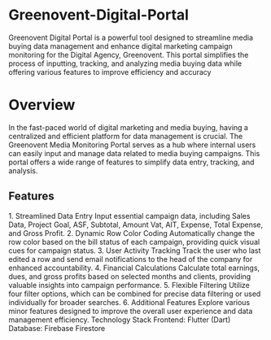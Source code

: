 # Greenovent-Digital-Portal
Greenovent Digital Portal is a powerful tool designed to streamline media buying data management and enhance digital marketing campaign monitoring for the Digital Agency, Greenovent. This portal simplifies the process of inputting, tracking, and analyzing media buying data while offering various features to improve efficiency and accuracy

<h1>Overview</h1>
In the fast-paced world of digital marketing and media buying, having a centralized and efficient platform for data management is crucial. The Greenovent Media Monitoring Portal serves as a hub where internal users can easily input and manage data related to media buying campaigns. This portal offers a wide range of features to simplify data entry, tracking, and analysis.

<h2>Features</h2>
1. Streamlined Data Entry
Input essential campaign data, including Sales Data, Project Goal, ASF, Subtotal, Amount Vat, AIT, Expense, Total Expense, and Gross Profit.
2. Dynamic Row Color Coding
Automatically change the row color based on the bill status of each campaign, providing quick visual cues for campaign status.
3. User Activity Tracking
Track the user who last edited a row and send email notifications to the head of the company for enhanced accountability.
4. Financial Calculations
Calculate total earnings, dues, and gross profits based on selected months and clients, providing valuable insights into campaign performance.
5. Flexible Filtering
Utilize four filter options, which can be combined for precise data filtering or used individually for broader searches.
6. Additional Features
Explore various minor features designed to improve the overall user experience and data management efficiency.
Technology Stack
Frontend: Flutter (Dart)
Database: Firebase Firestore
